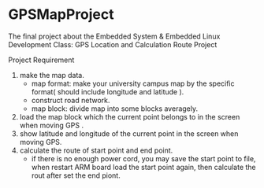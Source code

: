 GPSMapProject
======

The final project about the Embedded System & Embedded Linux Development Class: GPS Location and Calculation Route Project


Project Requirement    
1. make the map data.
   * map format: make your university campus map by the specific  format( should include  longitude and latitude ). 
   * construct road network.    
   * map block:  divide map into some blocks averagely.
2. load the map block which the current point belongs to in the screen when moving GPS .
3. show latitude and longitude of the current point in the screen  when moving GPS. 
4. calculate the route of start point and end point.
   * if there is no enough power cord, you may save the start point to file, when restart ARM board load the start point again, then calculate the rout after set the end 
piont.